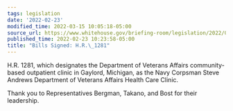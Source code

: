 ```yaml
---
tags: legislation
date: '2022-02-23'
modified_time: 2022-03-15 10:05:18-05:00
source_url: https://www.whitehouse.gov/briefing-room/legislation/2022/02/23/bills-signed-h-r-1281/
published_time: 2022-02-23 10:23:58-05:00
title: "Bills Signed: H.R.\_1281"
---
```

 
H.R. 1281, which designates the Department of Veterans Affairs
community-based outpatient clinic in Gaylord, Michigan, as the Navy
Corpsman Steve Andrews Department of Veterans Affairs Health Care
Clinic.

Thank you to Representatives Bergman, Takano, and Bost for their
leadership. 
